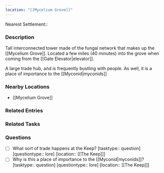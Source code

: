 ```yaml
---
location: "[[Mycelium Grove]]"
---
```


Nearest Settlement::


### Description

Tall interconnected tower made of the fungal network that makes up the [[Mycelium Grove]]. Located a few miles (40 minutes) into the grove when coming from the [[Gate Elevator|elevator]]. 

A large trade hub, and is frequently bustling with people. As well, it is a place of importance to the [[Myconid|myconids]]

### Nearby Locations

- [[Mycelium Grove]]


### Related Entries


### Related Tasks


### Questions

- [ ] What sort of trade happens at the Keep? [tasktype:: question] [questiontype:: lore] [location:: [[The Keep]]]
- [ ] Why is this a place of importance to the [[Myconid|myconids]]? [tasktype:: question] [questiontype:: lore] [location:: [[The Keep]]]